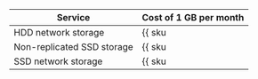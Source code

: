 | Service             | Cost of 1 GB per month                                    |
| ------------------- | --------------------------------------------------------- |
| HDD network storage | {{ sku|ILS|mdb.cluster.network-hdd.kafka|month|string }}  |
| Non-replicated SSD storage | {{ sku|ILS|mdb.cluster.network-ssd-nonreplicated.kafka|month|string }} |
| SSD network storage | {{ sku|ILS|mdb.cluster.network-nvme.kafka|month|string }} |
